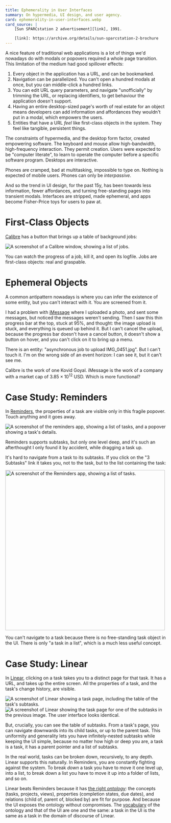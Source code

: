 ```yaml
---
title: Ephemerality in User Interfaces
summary: On hypermedia, UI design, and user agency.
card: ephemerality-in-user-interfaces.webp
card_source: |
    [Sun SPARCstation 2 advertisement][link], 1991.

    [link]: https://archive.org/details/sun-sparcstation-2-brochure
---
```


A nice feature of traditional web applications is a lot of things we'd nowadays do with modals or popovers required a whole page transition. This limitation of the medium had good spillover effects:

1. Every object in the application has a URL, and can be bookmarked.
1. Navigation can be parallelized. You can't open a hundred modals at once, but you can middle-click a hundred links.
1. You can edit URL query parameters, and navigate "unofficially" by trimming the URL, or replacing identifiers, to get behaviour the application doesn't support.
1. Having an entire desktop-sized page's worth of real estate for an object means developers can add information and affordances they wouldn't put in a modal, which empowers the users.
1. Entities that have a URL _feel_ like first-class objects in the system. They feel like tangible, persistent things.

The constraints of hypermedia, and the desktop form factor, created empowering software. The keyboard and mouse allow high-bandwidth, high-frequency interaction. They permit creation. Users were expected to be "computer literate", to learn to operate the computer before a specific software program. Desktops are interactive.

Phones are cramped, bad at multitasking, impossible to type on. Nothing is expected of mobile users. Phones can only be _interpassive_.

And so the trend in UI design, for the past 15y, has been towards less information, fewer affordances, and turning free-standing pages into transient modals. Interfaces are stripped, made ephemeral, and apps become Fisher-Price toys for users to paw at.

# First-Class Objects

[Calibre] has a button that brings up a table of background jobs:

[Calibre]: https://calibre-ebook.com/

![A screenshot of a Calibre window, showing a list of jobs.](/assets/content/ephemerality-in-user-interfaces/calibre.webp)

You can watch the progress of a job, kill it, and open its logfile. Jobs are first-class objects: real and graspable.

# Ephemeral Objects

A common antipattern nowadays is where you can infer the existence of some entity, but you can't interact with it. You are screened from it.

I had a problem with [iMessage] where I uploaded a photo, and sent some messages, but noticed the messages weren't sending. Then I saw this thin progress bar at the top, stuck at 95%, and thought: the image upload is stuck, and everything is queued up behind it. But I can't cancel the upload, because the progress bar doesn't have a cancel button, it doesn't show a button on hover, and you can't click on it to bring up a menu.

[iMessage]: https://en.wikipedia.org/wiki/IMessage

There is an entity: "asynchronous job to upload IMG_0451.jpg". But I can't touch it. I'm on the wrong side of an event horizon: I can see it, but it can't see me.

Calibre is the work of one Kovid Goyal. iMessage is the work of a company with a market cap of $3.85 \times 10^{12}$ USD. Which is more functional?

# Case Study: Reminders

In [Reminders], the properties of a task are visible only in this fragile popover. Touch anything and it goes away.

[Reminders]: https://en.wikipedia.org/wiki/Reminders_(Apple)

![A screenshot of the reminders app, showing a list of tasks, and a popover showing a task's details.](/assets/content/ephemerality-in-user-interfaces/reminders1.webp)

Reminders supports subtasks, but only one level deep, and it's such an afterthought I only found it by accident, while dragging a task up.

It's hard to navigate from a task to its subtasks. If you click on the "3 Subtasks" link it takes you, not to the task, but to the list containing the task:

<img width="500px" style="margin-left: auto; margin-right: auto;" src="/assets/content/ephemerality-in-user-interfaces/reminders2.webp" alt="A screenshot of the Reminders app, showing a list of tasks.">

You can't navigate to a task because there is no free-standing task object in the UI. There is only "a task in a list", which is a much less useful concept.

# Case Study: Linear

In [Linear], clicking on a task takes you to a distinct page for that task. It has a URL, and takes up the entire screen. All the properties of a task, and the task's change history, are visible.

[Linear]: https://linear.app/

![A screenshot of Linear showing a task page, including the table of the task's subtasks.](/assets/content/ephemerality-in-user-interfaces/linear1.webp)
![A screenshot of Linear showing the task page for one of the subtasks in the previous image. The user interface looks identical.](/assets/content/ephemerality-in-user-interfaces/linear2.webp)

But, crucially, you can see the table of subtasks. From a task's page, you can navigate downwards into its child tasks, or up to the parent task. This uniformity and generality lets you have infinitely-nested subtasks while keeping the UI simple, because no matter how high or deep you are, a task is a task, it has a parent pointer and a list of subtasks.

In the real world, tasks can be broken down, recursively, to any depth. Linear supports this naturally. In Reminders, you are constantly fighting against the system. To break _down_ a task you have to move it one level _up_, into a list, to break down a list you have to move it up into a folder of lists, and so on.

Linear beats Reminders because it has [the right _ontology_][onto]: the concepts (tasks, projects, views), properties (completion states, due dates), and relations (child of, parent of, blocked by) are fit for purpose. And because the UI exposes the ontology without compromises. The [vocabulary] of the ontology and that of the UI are one and the same: a task in the UI is the same as a task in the domain of discourse of Linear.

[onto]: https://meaningness.substack.com/p/software-purpose-nebulosity
[vocabulary]: https://en.wikipedia.org/wiki/Domain_of_discourse
